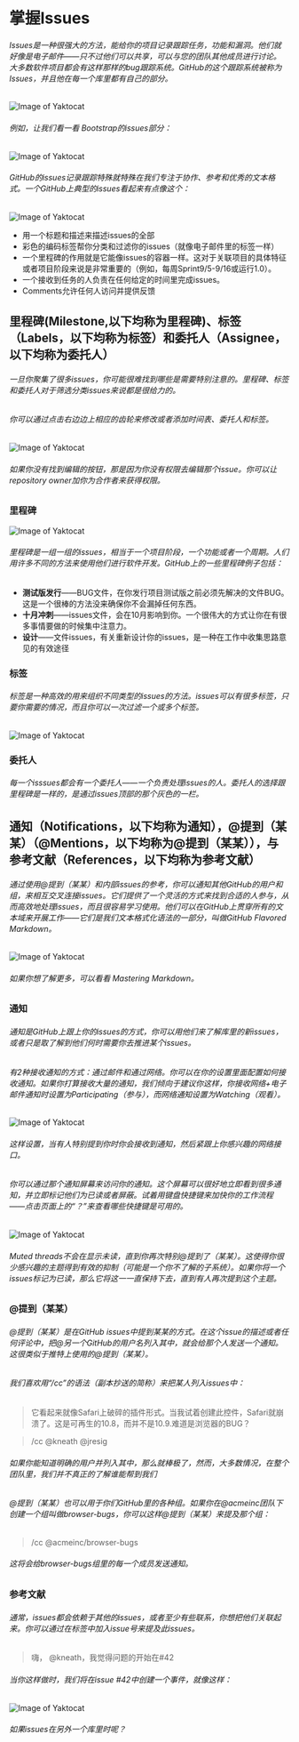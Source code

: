 # 掌握Issues
###### Issues是一种很强大的方法，能给你的项目记录跟踪任务，功能和漏洞。他们就好像是电子邮件——只不过他们可以共享，可以与您的团队其他成员进行讨论。大多数软件项目都会有这样那样的bug跟踪系统。GitHub的这个跟踪系统被称为Issues，并且他在每一个库里都有自己的部分。
![Image of Yaktocat](https://guides.github.com/features/issues/navigation-highlight.png)
###### 例如，让我们看一看 Bootstrap的issues部分：
![Image of Yaktocat](https://guides.github.com/features/issues/listing-screen.png)
###### GitHub的issues记录跟踪特殊就特殊在我们专注于协作、参考和优秀的文本格式。一个GitHub上典型的issues看起来有点像这个：
![Image of Yaktocat](https://guides.github.com/features/issues/example-issue.png)
* 用一个标题和描述来描述issues的全部
* 彩色的编码标签帮你分类和过滤你的issues（就像电子邮件里的标签一样）
* 一个里程碑的作用就是它能像issues的容器一样。这对于关联项目的具体特征或者项目阶段来说是非常重要的（例如，每周Sprint9/5-9/16或运行1.0）。
* 一个接收到任务的人负责在任何给定的时间里完成issues。
* Comments允许任何人访问并提供反馈

## **里程碑(Milestone,以下均称为里程碑)、标签（Labels，以下均称为标签）和委托人（Assignee，以下均称为委托人）**
###### 一旦你聚集了很多issues，你可能很难找到哪些是需要特别注意的。里程碑、标签和委托人对于筛选分类issues来说都是很给力的。
###### 你可以通过点击右边边上相应的齿轮来修改或者添加时间表、委托人和标签。
![Image of Yaktocat](https://guides.github.com/features/issues/labels.png)
###### 如果你没有找到编辑的按钮，那是因为你没有权限去编辑那个issue。你可以让repository owner加你为合作者来获得权限。
### **里程碑**
![Image of Yaktocat](https://guides.github.com/features/issues/milestones.png)
###### 里程碑是一组一组的issues，相当于一个项目阶段，一个功能或者一个周期。人们用许多不同的方法来使用他们进行软件开发。GitHub上的一些里程碑例子包括：
* **测试版发行**——BUG文件，在你发行项目测试版之前必须先解决的文件BUG。这是一个很棒的方法没来确保你不会漏掉任何东西。
* **十月冲刺**——issues文件，会在10月影响到你。一个很伟大的方式让你在有很多事情要做的时候集中注意力。
* **设计**——文件issues，有关重新设计你的issues，是一种在工作中收集思路意见的有效途径

### **标签**
###### 标签是一种高效的用来组织不同类型的issues的方法。issues可以有很多标签，只要你需要的情况，而且你可以一次过滤一个或多个标签。
![Image of Yaktocat](https://guides.github.com/features/issues/labels-listing.png)
### **委托人**
###### 每一个isssues都会有一个委托人——一个负责处理issues的人。委托人的选择跟里程碑是一样的，是通过issues顶部的那个灰色的一栏。
## **通知（Notifications，以下均称为通知），@提到（某某）（@Mentions，以下均称为@提到（某某）），与参考文献（References，以下均称为参考文献）**
###### 通过使用@提到（某某）和内部issues的参考，你可以通知其他GitHub的用户和组，来相互交叉连接issues。它们提供了一个灵活的方式来找到合适的人参与，从而高效地处理issues，而且很容易学习使用。他们可以在GitHub上贯穿所有的文本域来开展工作——它们是我们文本格式化语法的一部分，叫做GitHub Flavored Markdown。
![Image of Yaktocat](https://guides.github.com/features/issues/markdown-example.png)
###### 如果你想了解更多，可以看看 Mastering Markdown。
### **通知**
###### 通知是GitHub上跟上你的issues的方式，你可以用他们来了解库里的新issues，或者只是取了解到他们何时需要你去推进某个issues。
###### 有2种接收通知的方式：通过邮件和通过网络。你可以在你的设置里面配置如何接收通知。如果你打算接收大量的通知，我们倾向于建议你这样，你接收网络+电子邮件通知时设置为Participating（参与），而网络通知设置为Watching（观看）。
![Image of Yaktocat](https://guides.github.com/features/issues/notifications.png)
###### 这样设置，当有人特别提到你时你会接收到通知，然后紧跟上你感兴趣的网络接口。
###### 你可以通过那个通知屏幕来访问你的通知。这个屏幕可以很好地立即看到很多通知，并立即标记他们为已读或者屏蔽。试着用键盘快捷键来加快你的工作流程——点击页面上的“？”来查看哪些快捷键是可用的。
![Image of Yaktocat](https://guides.github.com/features/issues/notification.png)
###### Muted threads不会在显示未读，直到你再次特别@提到了（某某）。这使得你很少感兴趣的主题得到有效的抑制（可能是一个你不了解的子系统）。如果你将一个issues标记为已读，那么它将这一一直保持下去，直到有人再次提到这个主题。
### **@提到（某某）**
###### @提到（某某）是在GitHub issues中提到某某的方式。在这个issue的描述或者任何评论中，把@另一个GitHub的用户名列入其中，就会给那个人发送一个通知。这很类似于推特上使用的@提到（某某）。
###### 我们喜欢用“/cc”的语法（副本抄送的简称）来把某人列入issues中：
> 它看起来就像Safari上破碎的插件形式。当我试着创建此控件，Safari就崩溃了。这是可再生的10.8，而并不是10.9.难道是浏览器的BUG？

> /cc @kneath @jresig
###### 如果你能知道明确的用户并列入其中，那么就棒极了，然而，大多数情况，在整个团队里，我们并不真正的了解谁能帮到我们
###### @提到（某某）也可以用于你们GitHub里的各种组。如果你在@acmeinc团队下创建一个组叫做browser-bugs，你可以这样@提到（某某）来提及那个组：
> /cc @acmeinc/browser-bugs

###### 这将会给browser-bugs组里的每一个成员发送通知。
### 参考文献
###### 通常，issues都会依赖于其他的issues，或者至少有些联系，你想把他们关联起来。你可以通过在标签中加入issue号来提及此issues。
> 嗨， @kneath，我觉得问题的开始在#42

###### 当你这样做时，我们将在issue #42中创建一个事件，就像这样：
![Image of Yaktocat](https://guides.github.com/features/issues/reference.png)
###### 如果issues在另外一个库里时呢？

